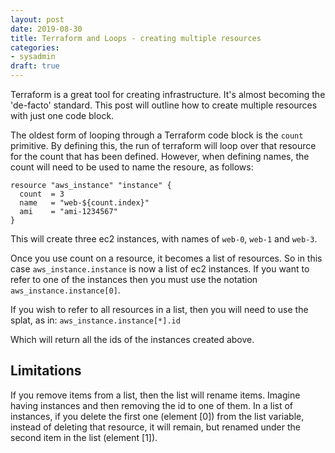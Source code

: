 ```yaml
---
layout: post
date: 2019-08-30
title: Terraform and Loops - creating multiple resources
categories:
- sysadmin
draft: true
---
```

Terraform is a great tool for creating infrastructure. It's almost becoming the 'de-facto' standard. This post will outline how to create multiple resources with just one code block. 

The oldest form of looping through a Terraform code block is the ```count``` primitive. By defining this, the run of terraform will loop over that resource for the count that has been defined. However, when defining names, the count will need to be used to name the resoure, as follows:

    resource "aws_instance" "instance" { 
      count  = 3 
      name   = "web-${count.index}"
      ami    = "ami-1234567" 
    }

This will create three ec2 instances, with names of ```web-0```, ```web-1``` and ```web-3```. 

Once you use count on a resource, it becomes a list of resources. So in this case ```aws_instance.instance``` is now a list of ec2 instances. If you want to refer to one of the instances then you must use the notation ```aws_instance.instance[0]```.

If you wish to refer to all resources in a list, then you will need to use the splat, as in: 
    ```aws_instance.instance[*].id``` 

Which will return all the ids of the instances created above. 

Limitations
-------------

If you remove items from a list, then the list will rename items. Imagine having instances and then removing the id to one of them. In a list of instances, if you delete the first one (element [0]) from the list variable, instead of deleting that resource, it will remain, but renamed under the second item in the list (element [1]).
